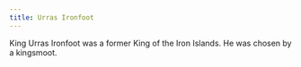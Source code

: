```yaml
---
title: Urras Ironfoot
---
```


King Urras Ironfoot was a former King of the Iron Islands. He was chosen by a kingsmoot.


